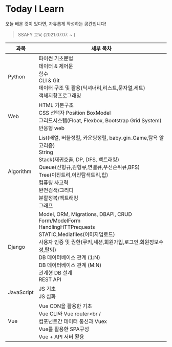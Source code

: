 # Today I Learn

오늘 배운 것이 있다면, 자유롭게 작성하는 공간입니다! 

>  SSAFY 교육 (2021.07.07. ~ )

| 과목       | 세부 목차                                                    |
| ---------- | ------------------------------------------------------------ |
| Python     | 파이썬 기초문법<br />데이터 & 제어문<br />함수<br />CLI & Git<br />데이터 구조 및 활용(딕셔너리,리스트,문자열,세트)<br />객체지향프로그래밍 |
| Web        | HTML 기본구조<br />CSS 선택자 Position BoxModel<br />그리드시스템(Float, Flexbox, Bootstrap Grid System)<br />반응형 web |
| Algorithm  | List(배열, 버블정렬, 카운팅정렬, baby_gin_Game,탐욕 알고리즘)<br />String <br />Stack(재귀호출, DP, DFS, 백트래킹)<br />Queue(선형규,원형큐,연결큐,우선순위큐,BFS)<br />Tree(이진트리,이진탐색트리,힙)<br />컴퓨팅 사고력<br />완전검색/그리디<br />분할정복/벡트래킹<br />그래프 |
| Django     | Model, ORM, Migrations, DBAPI, CRUD<br />Form/ModelForm<br />HandlingHTTPrequests<br />STATIC,Mediafiles(이미지업로드)<br />사용자 인증 및 권한(쿠키,세션,회원가입,로그인,회원정보수정,탈퇴)<br />DB 데이터베이스 관계 (1:N)<br />DB 데이터베이스 관계 (M:N)<br />관계형 DB 설계<br />REST API |
| JavaScript | JS 기초<br />JS 심화                                         |
| Vue        | Vue CDN을 활용한 기초<br />Vue CLI와 Vue router<br /<br />컴포넌트간 데이터 통신과 Vuex<br />Vue를 활용한 SPA구성<br />Vue + API 서버 활용 |

